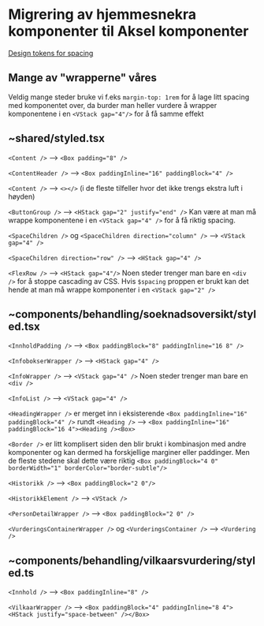 # Migrering av hjemmesnekra komponenter til Aksel komponenter
[Design tokens for spacing](https://aksel.nav.no/grunnleggende/styling/design-tokens#0cc9fb32f213)

## Mange av "wrapperne" våres
Veldig mange steder bruke vi f.eks `margin-top: 1rem` for å lage litt spacing med komponentet over, da burder man heller vurdere å wrapper komponentene i en `<VStack gap="4"/>` for å få samme effekt

## ~shared/styled.tsx
`<Content />` --> `<Box padding="8" />`

`<ContentHeader />` --> `<Box paddingInline="16" paddingBlock="4" />`

`<Content />` --> `<></>` (i de fleste tilfeller hvor det ikke trengs ekstra luft i høyden)

`<ButtonGroup />` --> `<HStack gap="2" justify="end" />` Kan være at man må wrappe komponentene i en `<VStack gap="4" />` for å få riktig spacing.

`<SpaceChildren />` og `<SpaceChildren direction="column" />` --> `<VStack gap="4" />`

`<SpaceChildren direction="row" />` --> `<HStack gap="4" />`

`<FlexRow />` --> `<HStack gap="4"/>` Noen steder trenger man bare en `<div />` for å stoppe cascading av CSS. Hvis `$spacing` proppen er brukt kan det hende at man må wrappe komponenter i en `<VStack gap="2" />`

## ~components/behandling/soeknadsoversikt/styled.tsx
`<InnholdPadding />` --> `<Box paddingBlock="8" paddingInline="16 8" />`

`<InfobokserWrapper />` --> `<HStack gap="4" />`

`<InfoWrapper />` --> `<VStack gap="4" />` Noen steder trenger man bare en `<div />`

`<InfoList />` --> `<VStack gap="4" />`

`<HeadingWrapper />` er merget inn i eksisterende `<Box paddingInline="16" paddingBlock="4" />` rundt `<Heading />` --> `<Box paddingInline="16" paddingBlock="16 4"><Heading /><Box>`

`<Border />` er litt komplisert siden den blir brukt i kombinasjon med andre komponenter og kan dermed ha forskjellige marginer eller paddinger. Men de fleste stedene skal dette være riktig `<Box paddingBlock="4 0" borderWidth="1" borderColor="border-subtle"/>`

`<Historikk />` --> `<Box paddingBlock="2 0"/>`

`<HistorikkElement />` --> `<VStack />`

`<PersonDetailWrapper />` --> `<Box paddingBlock="2 0" />`

`<VurderingsContainerWrapper />` og `<VurderingsContainer />` --> `<Vurdering />`

## ~components/behandling/vilkaarsvurdering/styled.ts
`<Innhold />` --> `<Box paddingInline="8" />`

`<VilkaarWrapper />` --> `<Box paddingBlock="4" paddingInline="8 4"><HStack justify="space-between" /></Box>`